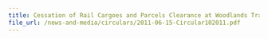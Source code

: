 ```yaml
---
title: Cessation of Rail Cargoes and Parcels Clearance at Woodlands Train Checkpoint
file_url: /news-and-media/circulars/2011-06-15-Circular102011.pdf
---
```

